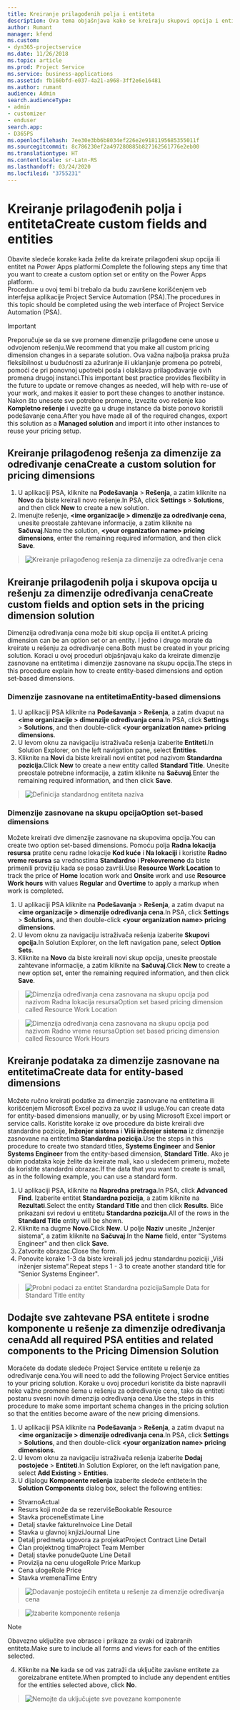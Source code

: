 ```yaml
---
title: Kreiranje prilagođenih polja i entiteta
description: Ova tema objašnjava kako se kreiraju skupovi opcija i entiteti u rešenju platforme Power Apps.
author: Rumant
manager: kfend
ms.custom:
- dyn365-projectservice
ms.date: 11/26/2018
ms.topic: article
ms.prod: Project Service
ms.service: business-applications
ms.assetid: fb160bfd-e037-4a21-a968-3ff2e6e16481
ms.author: rumant
audience: Admin
search.audienceType:
- admin
- customizer
- enduser
search.app:
- D365PS
ms.openlocfilehash: 7ee30e3bb6b8034ef226e2e9181195685355011f
ms.sourcegitcommit: 8c786230ef2a497280885b827162561776e2eb00
ms.translationtype: HT
ms.contentlocale: sr-Latn-RS
ms.lasthandoff: 03/24/2020
ms.locfileid: "3755231"
---
```

# <a name="create-custom-fields-and-entities"></a><span data-ttu-id="a0639-103">Kreiranje prilagođenih polja i entiteta</span><span class="sxs-lookup"><span data-stu-id="a0639-103">Create custom fields and entities</span></span> 

<span data-ttu-id="a0639-104">Obavite sledeće korake kada želite da kreirate prilagođeni skup opcija ili entitet na Power Apps platformi.</span><span class="sxs-lookup"><span data-stu-id="a0639-104">Complete the following steps any time that you want to create a custom option set or entity on the Power Apps platform.</span></span>  
<span data-ttu-id="a0639-105">Procedure u ovoj temi bi trebalo da budu završene korišćenjem veb interfejsa aplikacije Project Service Automation (PSA).</span><span class="sxs-lookup"><span data-stu-id="a0639-105">The procedures in this topic should be completed using the web interface of Project Service Automation (PSA).</span></span>

> [!IMPORTANT]
> <span data-ttu-id="a0639-106">Preporučuje se da se sve promene dimenzije prilagođene cene unose u odvojenom rešenju.</span><span class="sxs-lookup"><span data-stu-id="a0639-106">We recommend that you make all custom pricing dimension changes in a separate solution.</span></span> <span data-ttu-id="a0639-107">Ova važna najbolja praksa pruža fleksibilnost u budućnosti za ažuriranje ili uklanjanje promena po potrebi, pomoći će pri ponovnoj upotrebi posla i olakšava prilagođavanje ovih promena drugoj instanci.</span><span class="sxs-lookup"><span data-stu-id="a0639-107">This important best practice provides flexibility in the future to update or remove changes as needed, will help with re-use of your work, and makes it easier to port these changes to another instance.</span></span> <span data-ttu-id="a0639-108">Nakon što unesete sve potrebne promene, izvezite ovo rešenje kao **Kompletno rešenje** i uvezite ga u druge instance da biste ponovo koristili podešavanje cena.</span><span class="sxs-lookup"><span data-stu-id="a0639-108">After you have made all of the required changes, export this solution as a **Managed solution** and import it into other instances to reuse your pricing setup.</span></span>


## <a name="create-a-custom-solution-for-pricing-dimensions"></a><span data-ttu-id="a0639-109">Kreiranje prilagođenog rešenja za dimenzije za određivanje cena</span><span class="sxs-lookup"><span data-stu-id="a0639-109">Create a custom solution for pricing dimensions</span></span>
1. <span data-ttu-id="a0639-110">U aplikaciji PSA, kliknite na **Podešavanja** > **Rešenja**, a zatim kliknite na **Novo** da biste kreirali novo rešenje.</span><span class="sxs-lookup"><span data-stu-id="a0639-110">In PSA, click **Settings** > **Solutions**, and then click **New** to create a new solution.</span></span> 
2. <span data-ttu-id="a0639-111">Imenujte rešenje, **\<ime organizacije > dimenzije za određivanje cena**, unesite preostale zahtevane informacije, a zatim kliknite na **Sačuvaj**.</span><span class="sxs-lookup"><span data-stu-id="a0639-111">Name the solution, **\<your organization name> pricing dimensions**, enter the remaining required information, and then click **Save**.</span></span>

> ![Kreiranje prilagođenog rešenja za dimenzije za određivanje cena](media/Creation-of-custom-pricing-dimension-solution.PNG)
  
## <a name="create-custom-fields-and-option-sets-in-the-pricing-dimension-solution"></a><span data-ttu-id="a0639-113">Kreiranje prilagođenih polja i skupova opcija u rešenju za dimenzije određivanja cena</span><span class="sxs-lookup"><span data-stu-id="a0639-113">Create custom fields and option sets in the pricing dimension solution</span></span>

<span data-ttu-id="a0639-114">Dimenzija određivanja cena može biti skup opcija ili entitet.</span><span class="sxs-lookup"><span data-stu-id="a0639-114">A pricing dimension can be an option set or an entity.</span></span> <span data-ttu-id="a0639-115">I jedno i drugo morate da kreirate u rešenju za određivanje cena.</span><span class="sxs-lookup"><span data-stu-id="a0639-115">Both must be created in your pricing solution.</span></span> <span data-ttu-id="a0639-116">Koraci u ovoj proceduri objašnjavaju kako da kreirate dimenzije zasnovane na entitetima i dimenzije zasnovane na skupu opcija.</span><span class="sxs-lookup"><span data-stu-id="a0639-116">The steps in this procedure explain how to create entity-based dimensions and option set-based dimensions.</span></span>

### <a name="entity-based-dimensions"></a><span data-ttu-id="a0639-117">Dimenzije zasnovane na entitetima</span><span class="sxs-lookup"><span data-stu-id="a0639-117">Entity-based dimensions</span></span>

1. <span data-ttu-id="a0639-118">U aplikaciji PSA kliknite na **Podešavanja** > **Rešenja**, a zatim dvaput na **\<ime organizacije > dimenzije određivanja cena**.</span><span class="sxs-lookup"><span data-stu-id="a0639-118">In PSA, click **Settings** > **Solutions**, and then double-click **\<your organization name> pricing dimensions**.</span></span>
2. <span data-ttu-id="a0639-119">U levom oknu za navigaciju istraživača rešenja izaberite **Entiteti**.</span><span class="sxs-lookup"><span data-stu-id="a0639-119">In Solution Explorer, on the left navigation pane, select **Entities**.</span></span>
3. <span data-ttu-id="a0639-120">Kliknite na **Novi** da biste kreirali novi entitet pod nazivom **Standardna pozicija**.</span><span class="sxs-lookup"><span data-stu-id="a0639-120">Click **New** to create a new entity called **Standard Title**.</span></span> <span data-ttu-id="a0639-121">Unesite preostale potrebne informacije, a zatim kliknite na **Sačuvaj**.</span><span class="sxs-lookup"><span data-stu-id="a0639-121">Enter the remaining required information, and then click **Save**.</span></span>

> ![Definicija standardnog entiteta naziva](media/Standard-Title-entity-definition.png)


### <a name="option-set-based-dimensions"></a><span data-ttu-id="a0639-123">Dimenzije zasnovane na skupu opcija</span><span class="sxs-lookup"><span data-stu-id="a0639-123">Option set-based dimensions</span></span> 
<span data-ttu-id="a0639-124">Možete kreirati dve dimenzije zasnovane na skupovima opcija.</span><span class="sxs-lookup"><span data-stu-id="a0639-124">You can create two option set-based dimensions.</span></span> <span data-ttu-id="a0639-125">Pomoću polja **Radna lokacija resursa** pratite cenu radne lokacije **Kod kuće** i **Na lokaciji** i koristite **Radno vreme resursa** sa vrednostima **Standardno** i **Prekovremeno** da biste primenili proviziju kada se posao završi.</span><span class="sxs-lookup"><span data-stu-id="a0639-125">Use **Resource Work Location** to track the price of **Home** location work and **Onsite** work and use **Resource Work hours** with values **Regular** and **Overtime** to apply a markup when work is completed.</span></span>


1. <span data-ttu-id="a0639-126">U aplikaciji PSA kliknite na **Podešavanja** > **Rešenja**, a zatim dvaput na **\<ime organizacije > dimenzije određivanja cena**.</span><span class="sxs-lookup"><span data-stu-id="a0639-126">In PSA, click **Settings** > **Solutions**, and then double-click  **\<your organization name> pricing dimensions**.</span></span> 
2. <span data-ttu-id="a0639-127">U levom oknu za navigaciju istraživača rešenja izaberite **Skupovi opcija**.</span><span class="sxs-lookup"><span data-stu-id="a0639-127">In Solution Explorer, on the left navigation pane, select  **Option Sets**.</span></span> 
3. <span data-ttu-id="a0639-128">Kliknite na **Novo** da biste kreirali novi skup opcija, unesite preostale zahtevane informacije, a zatim kliknite na **Sačuvaj**.</span><span class="sxs-lookup"><span data-stu-id="a0639-128">Click **New** to create a new option set, enter the remaining required information, and then click **Save**.</span></span>

> ![<span data-ttu-id="a0639-129">Dimenzija određivanja cena zasnovana na skupu opcija pod nazivom Radna lokacija resursa</span><span class="sxs-lookup"><span data-stu-id="a0639-129">Option set based pricing dimension called Resource Work Location</span></span> ](media/Option-set-PD-called-Resource-Work-Location.png)

> ![<span data-ttu-id="a0639-130">Dimenzija određivanja cena zasnovana na skupu opcija pod nazivom Radno vreme resursa</span><span class="sxs-lookup"><span data-stu-id="a0639-130">Option set based pricing dimension called Resource Work Hours</span></span> ](media/Option-set-PD-called-Resource-Work-Hours.PNG)


## <a name="create-data-for-entity-based-dimensions"></a><span data-ttu-id="a0639-131">Kreiranje podataka za dimenzije zasnovane na entitetima</span><span class="sxs-lookup"><span data-stu-id="a0639-131">Create data for entity-based dimensions</span></span>

<span data-ttu-id="a0639-132">Možete ručno kreirati podatke za dimenzije zasnovane na entitetima ili korišćenjem Microsoft Excel poziva za uvoz ili usluge.</span><span class="sxs-lookup"><span data-stu-id="a0639-132">You can create data for entity-based dimensions manually, or by using Microsoft Excel import or service calls.</span></span> <span data-ttu-id="a0639-133">Koristite korake iz ove procedure da biste kreirali dve standardne pozicije, **Inženjer sistema** i **Viši inženjer sistema** iz dimenzije zasnovane na entitetima **Standardna pozicija**.</span><span class="sxs-lookup"><span data-stu-id="a0639-133">Use the steps in this procedure to create two standard titles, **Systems Engineer** and **Senior Systems Engineer** from the entity-based dimension, **Standard Title**.</span></span> <span data-ttu-id="a0639-134">Ako je obim podataka koje želite da kreirate mali, kao u sledećem primeru, možete da koristite standardni obrazac.</span><span class="sxs-lookup"><span data-stu-id="a0639-134">If the data that you want to create is small, as in the following example, you can use a standard form.</span></span>

1. <span data-ttu-id="a0639-135">U aplikaciji PSA, kliknite na **Napredna pretraga**.</span><span class="sxs-lookup"><span data-stu-id="a0639-135">In PSA, click **Advanced Find**.</span></span> <span data-ttu-id="a0639-136">Izaberite entitet **Standardna pozicija**, a zatim kliknite na **Rezultati**.</span><span class="sxs-lookup"><span data-stu-id="a0639-136">Select the entity **Standard Title** and then click **Results**.</span></span> <span data-ttu-id="a0639-137">Biće prikazani svi redovi u entitetu **Standardna pozicija**.</span><span class="sxs-lookup"><span data-stu-id="a0639-137">All of the rows in the **Standard Title** entity will be shown.</span></span>
2. <span data-ttu-id="a0639-138">Kliknite na dugme **Novo**.</span><span class="sxs-lookup"><span data-stu-id="a0639-138">Click **New**.</span></span> <span data-ttu-id="a0639-139">U polje **Naziv** unesite „Inženjer sistema“, a zatim kliknite na **Sačuvaj**.</span><span class="sxs-lookup"><span data-stu-id="a0639-139">In the **Name** field, enter "Systems Engineer" and then click **Save**.</span></span>
3. <span data-ttu-id="a0639-140">Zatvorite obrazac.</span><span class="sxs-lookup"><span data-stu-id="a0639-140">Close the form.</span></span> 
4. <span data-ttu-id="a0639-141">Ponovite korake 1-3 da biste kreirali još jednu standardnu poziciji „Viši inženjer sistema“.</span><span class="sxs-lookup"><span data-stu-id="a0639-141">Repeat steps 1 - 3 to create another standard title for "Senior Systems Engineer".</span></span>

> ![<span data-ttu-id="a0639-142">Probni podaci za entitet Standardna pozicija</span><span class="sxs-lookup"><span data-stu-id="a0639-142">Sample Data for Standard Title entity</span></span> ](media/ST-data.png)

## <a name="add-all-required-psa-entities-and-related-components-to-the-pricing-dimension-solution"></a><span data-ttu-id="a0639-143">Dodajte sve zahtevane PSA entitete i srodne komponente u rešenje za dimenzije određivanja cena</span><span class="sxs-lookup"><span data-stu-id="a0639-143">Add all required PSA entities and related components to the Pricing Dimension Solution</span></span>
<span data-ttu-id="a0639-144">Moraćete da dodate sledeće Project Service entitete u rešenje za određivanje cena.</span><span class="sxs-lookup"><span data-stu-id="a0639-144">You will need to add the following Project Service entities to your pricing solution.</span></span> <span data-ttu-id="a0639-145">Korake u ovoj proceduri koristite da biste napravili neke važne promene šema u rešenju za određivanje cena, tako da entiteti postanu svesni novih dimenzija određivanja cena.</span><span class="sxs-lookup"><span data-stu-id="a0639-145">Use the steps in this procedure to make some important schema changes in the pricing solution so that the entities become aware of the new pricing dimensions.</span></span>

1. <span data-ttu-id="a0639-146">U aplikaciji PSA kliknite na **Podešavanja** > **Rešenja**, a zatim dvaput na **\<ime organizacije > dimenzije određivanja cena**.</span><span class="sxs-lookup"><span data-stu-id="a0639-146">In PSA, click **Settings** > **Solutions**, and then double-click **\<your organization name> pricing dimensions**.</span></span> 
2. <span data-ttu-id="a0639-147">U levom oknu za navigaciju istraživača rešenja izaberite **Dodaj postojeće** > **Entiteti**.</span><span class="sxs-lookup"><span data-stu-id="a0639-147">In Solution Explorer, on the left navigation pane, select **Add Existing** > **Entities**.</span></span>
3. <span data-ttu-id="a0639-148">U dijalogu **Komponente rešenja** izaberite sledeće entitete:</span><span class="sxs-lookup"><span data-stu-id="a0639-148">In the **Solution Components** dialog box, select the following entities:</span></span>

- <span data-ttu-id="a0639-149">Stvarno</span><span class="sxs-lookup"><span data-stu-id="a0639-149">Actual</span></span>
- <span data-ttu-id="a0639-150">Resurs koji može da se rezerviše</span><span class="sxs-lookup"><span data-stu-id="a0639-150">Bookable Resource</span></span>
- <span data-ttu-id="a0639-151">Stavka procene</span><span class="sxs-lookup"><span data-stu-id="a0639-151">Estimate Line</span></span>
- <span data-ttu-id="a0639-152">Detalj stavke fakture</span><span class="sxs-lookup"><span data-stu-id="a0639-152">Invoice Line Detail</span></span>
- <span data-ttu-id="a0639-153">Stavka u glavnoj knjizi</span><span class="sxs-lookup"><span data-stu-id="a0639-153">Journal Line</span></span>
- <span data-ttu-id="a0639-154">Detalj predmeta ugovora za projekat</span><span class="sxs-lookup"><span data-stu-id="a0639-154">Project Contract Line Detail</span></span>
- <span data-ttu-id="a0639-155">Član projektnog tima</span><span class="sxs-lookup"><span data-stu-id="a0639-155">Project Team Member</span></span>
- <span data-ttu-id="a0639-156">Detalj stavke ponude</span><span class="sxs-lookup"><span data-stu-id="a0639-156">Quote Line Detail</span></span>
- <span data-ttu-id="a0639-157">Provizija na cenu uloge</span><span class="sxs-lookup"><span data-stu-id="a0639-157">Role Price Markup</span></span>
- <span data-ttu-id="a0639-158">Cena uloge</span><span class="sxs-lookup"><span data-stu-id="a0639-158">Role Price</span></span> 
- <span data-ttu-id="a0639-159">Stavka vremena</span><span class="sxs-lookup"><span data-stu-id="a0639-159">Time Entry</span></span> 

> ![Dodavanje postojećih entiteta u rešenje za dimenzije određivanja cena](media/Existing-entities-to-PD-solution.png)

> ![Izaberite komponente rešenja](media/Dimension-Components.png)

> [!NOTE]
> <span data-ttu-id="a0639-162">Obavezno uključite sve obrasce i prikaze za svaki od izabranih entiteta.</span><span class="sxs-lookup"><span data-stu-id="a0639-162">Make sure to include all forms and views for each of the entities selected.</span></span>

4. <span data-ttu-id="a0639-163">Kliknite na **Ne** kada se od vas zatraži da uključite zavisne entitete za goreizabrane entitete.</span><span class="sxs-lookup"><span data-stu-id="a0639-163">When prompted to include any dependent entities for the entities selected above, click **No**.</span></span>

> ![Nemojte da uključujete sve povezane komponente](media/Do-not-include-required.png)


